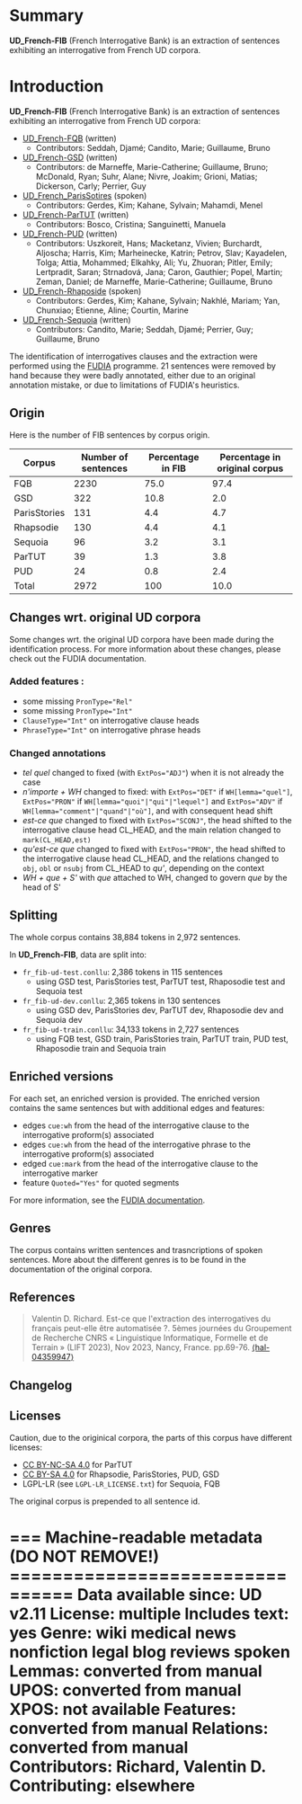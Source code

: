# Summary
**UD_French-FIB** (French Interrogative Bank) is an extraction of sentences exhibiting an interrogative from French UD corpora.

# Introduction
**UD_French-FIB** (French Interrogative Bank) is an extraction of sentences exhibiting an interrogative from French UD corpora:
 * [UD_French-FQB](https://github.com/UniversalDependencies/UD_French-FQB) (written)
   * Contributors: Seddah, Djamé; Candito, Marie; Guillaume, Bruno
 * [UD_French-GSD](https://github.com/UniversalDependencies/UD_French-GSD) (written)
   * Contributors: de Marneffe, Marie-Catherine; Guillaume, Bruno; McDonald, Ryan; Suhr, Alane; Nivre, Joakim; Grioni, Matias; Dickerson, Carly; Perrier, Guy
 * [UD_French_ParisSotires](https://github.com/UniversalDependencies/UD_French-ParisStories) (spoken)
   * Contributors: Gerdes, Kim; Kahane, Sylvain; Mahamdi, Menel
 * [UD_French-ParTUT](https://github.com/UniversalDependencies/UD_French-ParTUT) (written)
   * Contributors: Bosco, Cristina; Sanguinetti, Manuela
 * [UD_French-PUD](https://github.com/UniversalDependencies/UD_French-PUD) (written)
   * Contributors: Uszkoreit, Hans; Macketanz, Vivien; Burchardt, Aljoscha; Harris, Kim; Marheinecke, Katrin; Petrov, Slav; Kayadelen, Tolga; Attia, Mohammed; Elkahky, Ali; Yu, Zhuoran; Pitler, Emily; Lertpradit, Saran; Strnadová, Jana; Caron, Gauthier; Popel, Martin; Zeman, Daniel; de Marneffe, Marie-Catherine; Guillaume, Bruno
 * [UD_French-Rhaposide](https://github.com/UniversalDependencies/UD_French-Rhapsodie) (spoken)
   * Contributors: Gerdes, Kim; Kahane, Sylvain; Nakhlé, Mariam; Yan, Chunxiao; Etienne, Aline; Courtin, Marine
 * [UD_French-Sequoia](https://github.com/UniversalDependencies/UD_French-Sequoia) (written)
   * Contributors: Candito, Marie; Seddah, Djamé; Perrier, Guy; Guillaume, Bruno

The identification of interrogatives clauses and the extraction were performed using the [FUDIA](https://github.com/Valentin-D-Richard/FUDIA) programme. 21 sentences were removed by hand because they were badly annotated, either due to an original annotation mistake, or due to limitations of FUDIA's heuristics.

## Origin

Here is the number of FIB sentences by corpus origin.

| Corpus | Number of sentences | Percentage in FIB | Percentage in original corpus | 
|-|-|-|-|
| FQB | 2230 | 75.0 | 97.4 |
| GSD | 322 | 10.8 | 2.0 |
| ParisStories | 131 | 4.4 | 4.7 |
| Rhapsodie | 130 | 4.4 | 4.1 |
| Sequoia | 96 | 3.2 | 3.1 |
| ParTUT | 39 | 1.3 | 3.8 |
| PUD | 24 | 0.8 | 2.4 |
| Total | 2972 | 100 | 10.0 |

## Changes wrt. original UD corpora

Some changes wrt. the original UD corpora have been made during the identification process. For more information about these changes, please check out the FUDIA documentation.

### Added features :
 * some missing `PronType="Rel"`
 * some missing `PronType="Int"`
 * `ClauseType="Int"` on interrogative clause heads
 * `PhraseType="Int"` on interrogative phrase heads

### Changed annotations
 * *tel quel* changed to fixed (with `ExtPos="ADJ"`) when it is not already the case
 * *n'importe + WH* changed to fixed: with `ExtPos="DET"` if `WH[lemma="quel"]`, `ExtPos="PRON"` if `WH[lemma="quoi"|"qui"|"lequel"]` and `ExtPos="ADV"` if `WH[lemma="comment"|"quand"|"où"]`, and with consequent head shift
 * *est-ce que* changed to fixed with `ExtPos="SCONJ"`, the head shifted to the interrogative clause head CL_HEAD, and the main relation changed to `mark(CL_HEAD,est)`
 * *qu'est-ce que* changed to fixed with `ExtPos="PRON"`, the head shifted to the interrogative clause head CL_HEAD, and the relations changed to `obj`, `obl` or `nsubj` from CL_HEAD to *qu'*, depending on the context
 * *WH + que + S'* with *que* attached to WH, changed to govern *que* by the head of S'


## Splitting
The whole corpus contains 38,884 tokens in 2,972 sentences.

In **UD_French-FIB**, data are split into:

 * `fr_fib-ud-test.conllu`: 2,386 tokens in 115 sentences
   * using GSD test, ParisStories test, ParTUT test, Rhaposodie test and Sequoia test
 * `fr_fib-ud-dev.conllu`: 2,365 tokens in 130 sentences
   * using GSD dev, ParisStories dev, ParTUT dev, Rhaposodie dev and Sequoia dev
 * `fr_fib-ud-train.conllu`: 34,133 tokens in 2,727 sentences
   * using FQB test, GSD train, ParisStories train, ParTUT train, PUD test, Rhaposodie train and Sequoia train

## Enriched versions

For each set, an enriched version is provided. The enriched version contains the same sentences but with additional edges and features:
 * edges `cue:wh` from the head of the interrogative clause to the interrogative proform(s) associated
 * edges `cue:wh` from the head of the interrogative phrase to the interrogative proform(s) associated
 * edged `cue:mark` from the head of the interrogative clause to the interrogative marker
 * feature `Quoted="Yes"` for quoted segments

For more information, see the [FUDIA documentation](https://github.com/Valentin-D-Richard/FUDIA/blob/main/FUDIA_README.md).

## Genres
The corpus contains written sentences and trasncriptions of spoken sentences. More about the different genres is to be found in the documentation of the original corpora.

## References

> Valentin D. Richard. Est-ce que l'extraction des interrogatives du français peut-elle être automatisée ?. 5èmes journées du Groupement de Recherche CNRS « Linguistique Informatique, Formelle et de Terrain » (LIFT 2023), Nov 2023, Nancy, France. pp.69-76. [⟨hal-04359947⟩](https://hal.science/hal-04359947)

## Changelog

## Licenses

Caution, due to the originical corpora, the parts of this corpus have different licenses:
 * [CC BY-NC-SA 4.0](https://creativecommons.org/licenses/by-nc-sa/4.0/) for ParTUT
 * [CC BY-SA 4.0](https://creativecommons.org/licenses/by-sa/4.0/) for Rhapsodie, ParisStories, PUD, GSD
 * LGPL-LR (see `LGPL-LR_LICENSE.txt`) for Sequoia, FQB

The original corpus is prepended to all sentence id.

=== Machine-readable metadata (DO NOT REMOVE!) ================================
Data available since: UD v2.11
License: multiple
Includes text: yes
Genre: wiki medical news nonfiction legal blog reviews spoken
Lemmas: converted from manual
UPOS: converted from manual
XPOS: not available
Features: converted from manual
Relations: converted from manual
Contributors: Richard, Valentin D.
Contributing: elsewhere
===============================================================================
